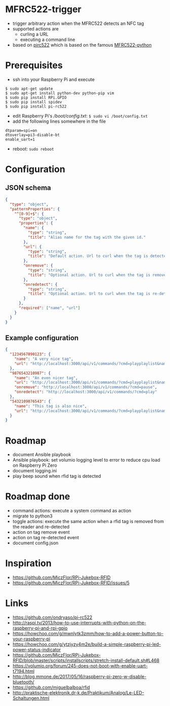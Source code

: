 # MFRC522-trigger

* trigger arbitrary action when the MFRC522 detects an NFC tag
* supported actions are
  * curling a URL
  * executing a command line
* based on [pirc522](https://github.com/ondryaso/pi-rc522) which is based on the famous 
[MFRC522-python](https://github.com/mxgxw/MFRC522-python)

# Prerequisites

* ssh into your Raspberry Pi and execute
```
$ sudo apt-get update
$ sudo apt-get install python-dev python-pip vim
$ sudo pip install RPi.GPIO
$ sudo pip install spidev
$ sudo pip install pi-rc522
```
* edit Raspberry Pi's */boot/config.txt*: `$ sudo vi /boot/config.txt`
* add the following lines somewhere in the file
```
dtparam=spi=on
dtoverlay=pi3-disable-bt
enable_uart=1
```
* reboot: `sudo reboot`

# Configuration

## JSON schema

```json
{
  "type": "object",
  "patternProperties": {
    "^[0-9]+$": {
      "type": "object",
      "properties": {
        "name": {
          "type": "string",
          "title": "Alias name for the tag with the given id."
        },
        "url": {
          "type": "string",
          "title": "Default action. Url to curl when the tag is detected."
        },
        "onremove": {
          "type": "string",
          "title": "Optional action. Url to curl when the tag is removed."
        },
        "onredetect": {
          "type": "string",
          "title": "Optional action. Url to curl when the tag is re-detected after it was removed."
        }
      },
      "required": ["name", "url"]
    }
  }
}
```

## Example configuration

```json
{
  "1234567890123": {
    "name": "A very nice tag",
    "url": "http://localhost:3000/api/v1/commands/?cmd=playplaylist&name=my_playlist_1"
  },
  "9876543210987": {
    "name": "An even nicer tag",
    "url": "http://localhost:3000/api/v1/commands/?cmd=playplaylist&name=my_playlist_2",
    "onremove": "http://localhost:3000/api/v1/commands/?cmd=pause",
    "onredetect": "http://localhost:3000/api/v1/commands/?cmd=play"
  },
  "5432109876543": {
    "name": "This tag is also nice",
    "url": "http://localhost:3000/api/v1/commands/?cmd=playplaylist&name=my_playlist_3"
  }
}
```

# Roadmap

* document Ansible playbook
* Ansible playbook: set volumio logging level to error to reduce cpu load on Raspberry Pi Zero
* document logging.ini
* play beep sound when rfid tag is detected

# Roadmap done

* command actions: execute a system command as action
* migrate to python3
* toggle actions: execute the same action when a rfid tag is removed from the reader and re-detected
* action on tag remove event
* action on tag re-detected event
* document config.json

# Inspiration

* https://github.com/MiczFlor/RPi-Jukebox-RFID
* https://github.com/MiczFlor/RPi-Jukebox-RFID/issues/5

# Links

* https://github.com/ondryaso/pi-rc522
* http://raspi.tv/2013/how-to-use-interrupts-with-python-on-the-raspberry-pi-and-rpi-gpio
* https://howchoo.com/g/mwnlytk3zmm/how-to-add-a-power-button-to-your-raspberry-pi
* https://howchoo.com/g/ytzjyzy4m2e/build-a-simple-raspberry-pi-led-power-status-indicator
* https://github.com/MiczFlor/RPi-Jukebox-RFID/blob/master/scripts/installscripts/stretch-install-default.sh#L468
* https://volumio.org/forum/245-does-not-boot-with-enable-uart-t7194.html
* http://blog.mmone.de/2017/05/16/raspberry-pi-zero-w-disable-bluetooth/
* https://github.com/miguelbalboa/rfid
* http://praktische-elektronik.dr-k.de/Praktikum/Analog/Le-LED-Schaltungen.html
